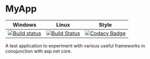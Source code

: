 # MyApp

| Windows | Linux | Style |
| ------- | ----- | ----- |
| [![Build status](https://ci.appveyor.com/api/projects/status/1b2u9j6ki3pja0pw/branch/master?svg=true)](https://ci.appveyor.com/project/techwiz24/dotnet-api-sandbox/branch/master) | [![Build Status](https://travis-ci.org/nlowe/dotnet-api-sandbox.svg?branch=master)](https://travis-ci.org/nlowe/dotnet-api-sandbox) | [![Codacy Badge](https://api.codacy.com/project/badge/Grade/7deed2fad9e844fe914664e3e3674b73)](https://www.codacy.com/app/nlowe/dotnet-api-sandbox?utm_source=github.com&amp;utm_medium=referral&amp;utm_content=nlowe/dotnet-api-sandbox&amp;utm_campaign=Badge_Grade) |

A test application to experiment with various useful frameworks in conujunction with asp.net core.
